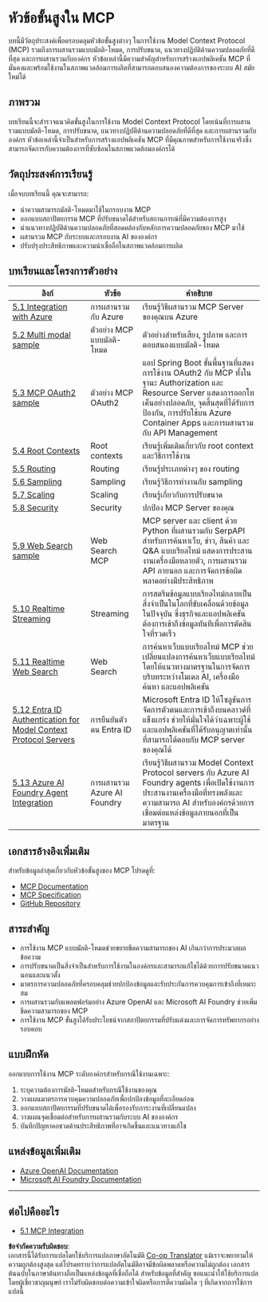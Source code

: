 <!--
CO_OP_TRANSLATOR_METADATA:
{
  "original_hash": "748c61250d4a326206b72b28f6154615",
  "translation_date": "2025-07-13T23:44:39+00:00",
  "source_file": "05-AdvancedTopics/README.md",
  "language_code": "th"
}
-->
# หัวข้อขั้นสูงใน MCP

บทนี้มีวัตถุประสงค์เพื่อครอบคลุมหัวข้อขั้นสูงต่างๆ ในการใช้งาน Model Context Protocol (MCP) รวมถึงการผสานรวมแบบมัลติ-โหมด, การปรับขนาด, แนวทางปฏิบัติด้านความปลอดภัยที่ดีที่สุด และการผสานรวมกับองค์กร หัวข้อเหล่านี้มีความสำคัญสำหรับการสร้างแอปพลิเคชัน MCP ที่มั่นคงและพร้อมใช้งานในสภาพแวดล้อมการผลิตที่สามารถตอบสนองความต้องการของระบบ AI สมัยใหม่ได้

## ภาพรวม

บทเรียนนี้จะสำรวจแนวคิดขั้นสูงในการใช้งาน Model Context Protocol โดยเน้นที่การผสานรวมแบบมัลติ-โหมด, การปรับขนาด, แนวทางปฏิบัติด้านความปลอดภัยที่ดีที่สุด และการผสานรวมกับองค์กร หัวข้อเหล่านี้จำเป็นสำหรับการสร้างแอปพลิเคชัน MCP ที่มีคุณภาพสำหรับการใช้งานจริงซึ่งสามารถจัดการกับความต้องการที่ซับซ้อนในสภาพแวดล้อมองค์กรได้

## วัตถุประสงค์การเรียนรู้

เมื่อจบบทเรียนนี้ คุณจะสามารถ:

- นำความสามารถมัลติ-โหมดมาใช้ในกรอบงาน MCP
- ออกแบบสถาปัตยกรรม MCP ที่ปรับขนาดได้สำหรับสถานการณ์ที่มีความต้องการสูง
- นำแนวทางปฏิบัติด้านความปลอดภัยที่สอดคล้องกับหลักการความปลอดภัยของ MCP มาใช้
- ผสานรวม MCP กับระบบและกรอบงาน AI ขององค์กร
- ปรับปรุงประสิทธิภาพและความน่าเชื่อถือในสภาพแวดล้อมการผลิต

## บทเรียนและโครงการตัวอย่าง

| ลิงก์ | หัวข้อ | คำอธิบาย |
|------|-------|-------------|
| [5.1 Integration with Azure](./mcp-integration/README.md) | การผสานรวมกับ Azure | เรียนรู้วิธีผสานรวม MCP Server ของคุณบน Azure |
| [5.2 Multi modal sample](./mcp-multi-modality/README.md) | ตัวอย่าง MCP แบบมัลติ-โหมด | ตัวอย่างสำหรับเสียง, รูปภาพ และการตอบสนองแบบมัลติ-โหมด |
| [5.3 MCP OAuth2 sample](../../../05-AdvancedTopics/mcp-oauth2-demo) | ตัวอย่าง MCP OAuth2 | แอป Spring Boot ขั้นพื้นฐานที่แสดงการใช้งาน OAuth2 กับ MCP ทั้งในฐานะ Authorization และ Resource Server แสดงการออกโทเค็นอย่างปลอดภัย, จุดสิ้นสุดที่ได้รับการป้องกัน, การปรับใช้บน Azure Container Apps และการผสานรวมกับ API Management |
| [5.4 Root Contexts](./mcp-root-contexts/README.md) | Root contexts | เรียนรู้เพิ่มเติมเกี่ยวกับ root context และวิธีการใช้งาน |
| [5.5 Routing](./mcp-routing/README.md) | Routing | เรียนรู้ประเภทต่างๆ ของ routing |
| [5.6 Sampling](./mcp-sampling/README.md) | Sampling | เรียนรู้วิธีการทำงานกับ sampling |
| [5.7 Scaling](./mcp-scaling/README.md) | Scaling | เรียนรู้เกี่ยวกับการปรับขนาด |
| [5.8 Security](./mcp-security/README.md) | Security | ปกป้อง MCP Server ของคุณ |
| [5.9 Web Search sample](./web-search-mcp/README.md) | Web Search MCP | MCP server และ client ด้วย Python ที่ผสานรวมกับ SerpAPI สำหรับการค้นหาเว็บ, ข่าว, สินค้า และ Q&A แบบเรียลไทม์ แสดงการประสานงานเครื่องมือหลายตัว, การผสานรวม API ภายนอก และการจัดการข้อผิดพลาดอย่างมีประสิทธิภาพ |
| [5.10 Realtime Streaming](./mcp-realtimestreaming/README.md) | Streaming | การสตรีมข้อมูลแบบเรียลไทม์กลายเป็นสิ่งจำเป็นในโลกที่ขับเคลื่อนด้วยข้อมูลในปัจจุบัน ซึ่งธุรกิจและแอปพลิเคชันต้องการเข้าถึงข้อมูลทันทีเพื่อการตัดสินใจที่รวดเร็ว |
| [5.11 Realtime Web Search](./mcp-realtimesearch/README.md) | Web Search | การค้นหาเว็บแบบเรียลไทม์ MCP ช่วยเปลี่ยนแปลงการค้นหาเว็บแบบเรียลไทม์โดยให้แนวทางมาตรฐานในการจัดการบริบทระหว่างโมเดล AI, เครื่องมือค้นหา และแอปพลิเคชัน |
| [5.12  Entra ID Authentication for Model Context Protocol Servers](./mcp-security-entra/README.md) | การยืนยันตัวตน Entra ID | Microsoft Entra ID ให้โซลูชันการจัดการตัวตนและการเข้าถึงบนคลาวด์ที่แข็งแกร่ง ช่วยให้มั่นใจได้ว่าเฉพาะผู้ใช้และแอปพลิเคชันที่ได้รับอนุญาตเท่านั้นที่สามารถโต้ตอบกับ MCP server ของคุณได้ |
| [5.13 Azure AI Foundry Agent Integration](./mcp-foundry-agent-integration/README.md) | การผสานรวม Azure AI Foundry | เรียนรู้วิธีผสานรวม Model Context Protocol servers กับ Azure AI Foundry agents เพื่อเปิดใช้งานการประสานงานเครื่องมือที่ทรงพลังและความสามารถ AI สำหรับองค์กรด้วยการเชื่อมต่อแหล่งข้อมูลภายนอกที่เป็นมาตรฐาน |

## เอกสารอ้างอิงเพิ่มเติม

สำหรับข้อมูลล่าสุดเกี่ยวกับหัวข้อขั้นสูงของ MCP โปรดดูที่:
- [MCP Documentation](https://modelcontextprotocol.io/)
- [MCP Specification](https://spec.modelcontextprotocol.io/)
- [GitHub Repository](https://github.com/modelcontextprotocol)

## สาระสำคัญ

- การใช้งาน MCP แบบมัลติ-โหมดช่วยขยายขีดความสามารถของ AI เกินกว่าการประมวลผลข้อความ
- การปรับขนาดเป็นสิ่งจำเป็นสำหรับการใช้งานในองค์กรและสามารถแก้ไขได้ด้วยการปรับขนาดแนวนอนและแนวตั้ง
- มาตรการความปลอดภัยที่ครอบคลุมช่วยปกป้องข้อมูลและรับประกันการควบคุมการเข้าถึงที่เหมาะสม
- การผสานรวมกับแพลตฟอร์มอย่าง Azure OpenAI และ Microsoft AI Foundry ช่วยเพิ่มขีดความสามารถของ MCP
- การใช้งาน MCP ขั้นสูงได้รับประโยชน์จากสถาปัตยกรรมที่ปรับแต่งและการจัดการทรัพยากรอย่างรอบคอบ

## แบบฝึกหัด

ออกแบบการใช้งาน MCP ระดับองค์กรสำหรับกรณีใช้งานเฉพาะ:

1. ระบุความต้องการมัลติ-โหมดสำหรับกรณีใช้งานของคุณ
2. วางแผนมาตรการควบคุมความปลอดภัยเพื่อปกป้องข้อมูลที่ละเอียดอ่อน
3. ออกแบบสถาปัตยกรรมที่ปรับขนาดได้เพื่อรองรับภาระงานที่เปลี่ยนแปลง
4. วางแผนจุดเชื่อมต่อสำหรับการผสานรวมกับระบบ AI ขององค์กร
5. บันทึกปัญหาคอขวดด้านประสิทธิภาพที่อาจเกิดขึ้นและแนวทางแก้ไข

## แหล่งข้อมูลเพิ่มเติม

- [Azure OpenAI Documentation](https://learn.microsoft.com/en-us/azure/ai-services/openai/)
- [Microsoft AI Foundry Documentation](https://learn.microsoft.com/en-us/ai-services/)

---

## ต่อไปคืออะไร

- [5.1 MCP Integration](./mcp-integration/README.md)

**ข้อจำกัดความรับผิดชอบ**:  
เอกสารนี้ได้รับการแปลโดยใช้บริการแปลภาษาอัตโนมัติ [Co-op Translator](https://github.com/Azure/co-op-translator) แม้เราจะพยายามให้ความถูกต้องสูงสุด แต่โปรดทราบว่าการแปลอัตโนมัติอาจมีข้อผิดพลาดหรือความไม่ถูกต้อง เอกสารต้นฉบับในภาษาต้นทางถือเป็นแหล่งข้อมูลที่เชื่อถือได้ สำหรับข้อมูลที่สำคัญ ขอแนะนำให้ใช้บริการแปลโดยผู้เชี่ยวชาญมนุษย์ เราไม่รับผิดชอบต่อความเข้าใจผิดหรือการตีความผิดใด ๆ ที่เกิดจากการใช้การแปลนี้